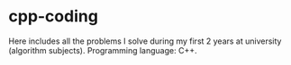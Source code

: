 # cpp-coding

Here includes all the problems I solve during my first 2 years at university (algorithm subjects).
Programming language: C++.
